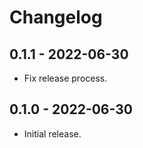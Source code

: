 # Changelog

## 0.1.1 - 2022-06-30

- Fix release process.

## 0.1.0 - 2022-06-30

- Initial release.
